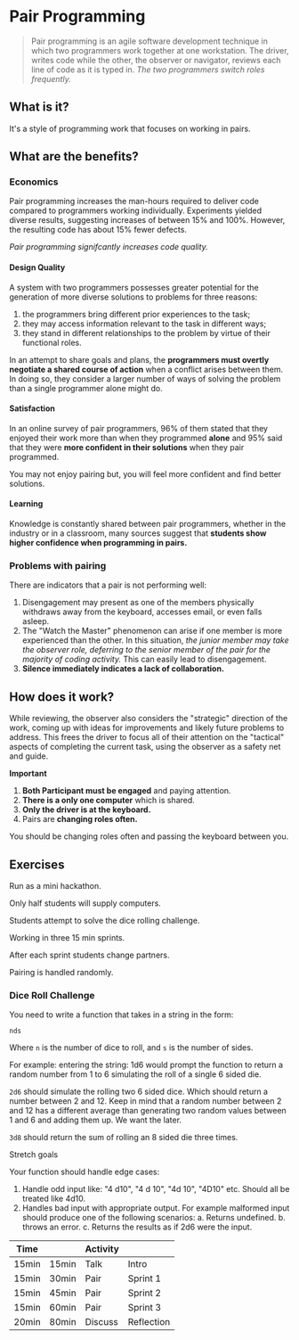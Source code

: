 # Pair Programming 

> Pair programming is an agile software development technique in 
> which two programmers work together at one workstation. The 
> driver, writes code while the other, the observer or navigator, 
> reviews each line of code as it is typed in. _The two programmers 
> switch roles frequently._

## What is it?

It's a style of programming work that focuses on working in 
pairs. 

## What are the benefits?

### Economics

Pair programming increases the man-hours required to deliver code 
compared to programmers working individually. Experiments yielded 
diverse results, suggesting increases of between 15% and 100%. However, 
the resulting code has about 15% fewer defects. 

_Pair programming signifcantly increases code quality._

#### Design Quality

A system with two programmers possesses greater potential for the 
generation of more diverse solutions to problems for three reasons:

1. the programmers bring different prior experiences to the task;
2. they may access information relevant to the task in different ways;
3. they stand in different relationships to the problem by virtue of their functional roles.

In an attempt to share goals and plans, the **programmers must overtly 
negotiate a shared course of action** when a conflict arises between them. 
In doing so, they consider a larger number of ways of solving the problem 
than a single programmer alone might do.

#### Satisfaction 

In an online survey of pair programmers, 96% of them stated that they 
enjoyed their work more than when they programmed **alone** and 95% said 
that they were **more confident in their solutions** when they pair programmed.

You may not enjoy pairing but, you will feel more confident and find better 
solutions. 

#### Learning 

Knowledge is constantly shared between pair programmers, whether in the 
industry or in a classroom, many sources suggest that **students show 
higher confidence when programming in pairs.**

### Problems with pairing

There are indicators that a pair is not performing well:

1. Disengagement may present as one of the members physically withdraws 
away from the keyboard, accesses email, or even falls asleep.
2. The "Watch the Master" phenomenon can arise if one member is more 
experienced than the other. In this situation, _the junior member may 
take the observer role, deferring to the senior member of the pair for 
the majority of coding activity._ This can easily lead to disengagement.
3. **Silence immediately indicates a lack of collaboration.**

## How does it work? 

While reviewing, the observer also considers the "strategic" direction 
of the work, coming up with ideas for improvements and likely future 
problems to address. This frees the driver to focus all of their 
attention on the "tactical" aspects of completing the current task, 
using the observer as a safety net and guide.

**Important**

1. **Both Participant must be engaged** and paying attention. 
2. **There is a only one computer** which is shared. 
3. **Only the driver is at the keyboard.** 
4. Pairs are **changing roles often.** 

You should be changing roles often and passing the keyboard between you. 

## Exercises 

Run as a mini hackathon. 

Only half students will supply computers. 

Students attempt to solve the dice rolling challenge. 

Working in three 15 min sprints. 

After each sprint students change partners. 

Pairing is handled randomly. 

### Dice Roll Challenge

You need to write a function that takes in a string in the form: 

`nds`

Where `n` is the number of dice to roll, and `s` is the number of sides.

For example: entering the string: 1d6 would prompt the function to 
return a random number from 1 to 6 simulating the roll of a single 6 
sided die. 

`2d6` should simulate the rolling two 6 sided dice. Which should 
return a number between 2 and 12. Keep in mind that a random number
between 2 and 12 has a different average than generating two random 
values between 1 and 6 and adding them up. We want the later. 

`3d8` should return the sum of rolling an 8 sided die three times. 

Stretch goals 

Your function should handle edge cases: 

1. Handle odd input like: 
  "4 d10", "4 d 10", "4d 10", "4D10" etc. Should all be treated like 4d10.
2. Handles bad input with appropriate output. For example malformed input 
should produce one of the following scenarios: 
  a. Returns undefined.
  b. throws an error.
  c. Returns the results as if 2d6 were the input. 
  
 
| Time |      | Activity |           |
|------|------|----------|-----------|
| 15min| 15min| Talk     | Intro     |
| 15min| 30min| Pair     | Sprint 1  |
| 15min| 45min| Pair     | Sprint 2  | 
| 15min| 60min| Pair     | Sprint 3  | 
| 20min| 80min| Discuss  | Reflection| 
